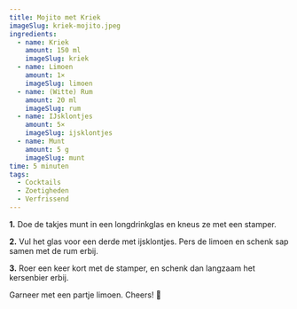 ```yaml
---
title: Mojito met Kriek
imageSlug: kriek-mojito.jpeg
ingredients:
  - name: Kriek
    amount: 150 ml
    imageSlug: kriek
  - name: Limoen
    amount: 1×
    imageSlug: limoen
  - name: (Witte) Rum
    amount: 20 ml
    imageSlug: rum
  - name: IJsklontjes
    amount: 5×
    imageSlug: ijsklontjes
  - name: Munt
    amount: 5 g
    imageSlug: munt
time: 5 minuten
tags:
  - Cocktails
  - Zoetigheden
  - Verfrissend
---
```


**1.** Doe de takjes munt in een longdrinkglas en kneus ze met een stamper.

**2.** Vul het glas voor een derde met ijsklontjes. Pers de limoen en schenk sap samen met de rum erbij.

**3.** Roer een keer kort met de stamper, en schenk dan langzaam het kersenbier erbij.

Garneer met een partje limoen. Cheers! 🍹
